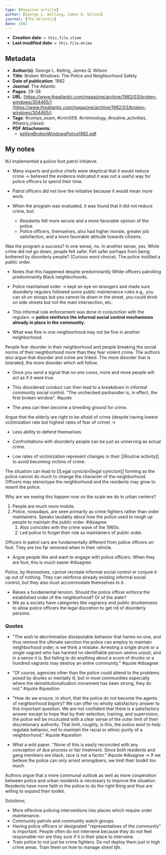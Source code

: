 ```yaml
---
type: [Magazine article]
author: [George L. Kelling, James Q. Wilson]
journal: [The Atlantic]
date: 1982
---
```


* **Creation date**: `= this.file.ctime`
* **Last modified date**: `= this.file.mtime`

## Metadata

* **Author(s)**: George L. Kelling, James Q. Wilson
* **Title**: Broken Windows: The Police and Neighborhood Safety
* **Date of publication**: 1982
* **Journal**: The Atlantic
* **Pages**: 29-38
* **URL**: [https://www.theatlantic.com/magazine/archive/1982/03/broken-windows/304465/](https://www.theatlantic.com/magazine/archive/1982/03/broken-windows/304465/)
* **Tags**: #comps_exam, #crim559, #criminology, #routine_activities, #theory_classic
* **PDF Attachments**:
  * [kellingBrokenWindowsPolice1982.pdf](zotero://open-pdf/library/items/4GFDEULE)

## My notes

NJ implemented a police foot patrol initiative.

* Many experts and police chiefs were skeptical that it would reduce crime -> believed the evidence indicated it was not a useful way for police officers to spend their time.
  
* Patrol officers did not love the initiative because it would mean more work.
  
* When the program was evaluated, it was found that it did not reduce crime, but:
	* Residents felt more secure and a more favorable opinion of the police.
	* Police officers, themselves, also had higher morale, greater job satisfaction, and a more favorable attitude towards citizens.

Was the program a success? In one sense, no. In another sense, yes. While crime did not go down, people felt safer. Felt safer perhaps from being bothered by disorderly people? (Curious word choice). The police instilled a public order.

* Notes that this happened despite predominantly White officers patrolling predominantly Black neighborhoods.
  
* Police maintained order -> kept an eye on strangers and made sure disorderly regulars followed some public maintenance rules e.g., you can sit on stoops but you cannot lie down in the street, you could drink on side streets but not the main intersection, etc.
  
* This informal rule enforcement was done in conjunction with the regulars -> **police reinforce the informal social control mechanisms already in place in the community.**
  
* What was fine in one neighborhood may not be fine in another neighborhood.

People fear disorder in their neighborhood and people breaking the social norms of their neighborhood more than they fear violent crime. The authors also argue that disorder and crime are linked. The more disorder that is tolerated, the more disorder which will follow.

* Once you send a signal that *no one cares*, more and more people will act as if it were true.
  
* This disordered conduct can then lead to a breakdown in informal community social control. "The unchecked panhandler is, in effect, the first broken window". #quote 

* The area can then become a breeding ground for crime.

Argue that the elderly are right to be afraid of crime (despite having lowest victimization rate but highest rates of fear of crime) ->

* Less ability to defend themselves.
  
* Confrontations with disorderly people can be just as unnerving as actual crime.
  
* Low rates of victimization represent changes in their [[Routine activity]] to avoid becoming victims of crime.

The situation can lead to [[Legal cynicism|legal cynicism]] forming as the police cannot do much to change the character of the neighborhood. Officers may stereotype the neighborhood and the residents may grow to resent the police.

Why are we seeing this happen now on the scale we do in urban centers?
1. People are much more mobile.
2. Police, nowadays, are seen primarily as crime fighters rather than order maintainers. Speaks laudably about how the police used to rough up people to maintain the public order. #disagree 
	1. Also coincides with the crime wave of the 1960s.
	2. Led police to forget their role as maintainers of public order.

Officers in patrol cars are fundamentally different from police officers on foot. They are too far removed when in their vehicle.
* Argue people like and want to engage with police officers. When they are foot, this is much easier #disagree.

Police, by themselves, cannot recreate informal social control or conjure it up out of nothing. They can reinforce already existing informal social control, but they also must accommodate themselves to it.
* Raises a fundamental tension. Should the police officer enforce the established order of the neighborhood? Or of the state?
* We as a society have categories like vagrancy and public drunkenness to allow police officers the legal discretion to get rid of disorderly persons. 

### Quotes

* "The wish to decriminalize disreputable behavior that harms no one, and thus remove the ultimate sanction the police can employ to maintain neighborhood order, is we think a mistake. Arresting a single drunk or a single vagrant who has harmed no identifiable person seems unjust, and in a sense it is. But failing to do anything about a score of drunks or a hundred vagrants may destroy an entire community." #quote #disagree 
  
* "Of course, agencies other than the police could attend to the problems posed by drunks or mentally ill, but in most communities especially where the deinstitutionalization movement has been strong, they do not." #quote #question 
  
* "How do we ensure, in short, that the police do not become the agents of neighborhood bigotry? We can offer no wholly satisfactory answer to this important question. We are not confident that there is a satisfactory answer except to hope that by their selection, training, and supervision, the police will be inculcated with a clear sense of the outer limit of their discretionary authority. That limit, roughly, is this, the police exist to help regulate behavior, not to maintain the racial or ethnic purity of a neighborhood." #quote #question 
  
* What a wild paper. ''None of this is easily reconciled with any conception of due process or fair treatment. Since both residents and gang members are black, race is not a factor." #quote #disagree -> If we believe the police can only arrest wrongdoers, we limit their toolkit too much.

Authors argue that a more communal outlook as well as more cooperation between police and urban residents is necessary to improve the situation. Residents have more faith in the police to do the right thing and thus are willing to expand their toolkit.

Solutions;
* More effective policing interventions into places which require order maintenance.
* Community patrols and community watch groups.
* Having police officers or designated "representatives of the community" is important. People often do not intervene because they do not feel responsible nor are they sure if it is their place to intervene.
* Train police to not just be crime fighters. Do not deploy them just in high crime areas. Train them on how to manage *street life*.